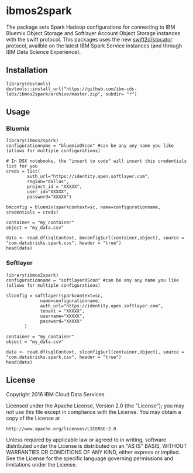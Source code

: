 # ibmos2spark

The package sets Spark Hadoop configurations for connecting to 
IBM Bluemix Object Storage and Softlayer Account Object Storage instances
with the swift protocol. This packages uses the new [swift2d/stocator](https://github.com/SparkTC/stocator) protocol, availble
on the latest IBM Spark Service instances (and through IBM Data Science Experience). 

## Installation 
    library(devtools)
    devtools::install_url("https://github.com/ibm-cds-labs/ibmos2spark/archive/master.zip", subdir= "r")

## Usage

### Bluemix

    library(ibmos2spark)
    configurationname = "bluemixOScon" #can be any any name you like (allows for multiple configurations)

    # In DSX notebooks, the "insert to code" will insert this credentials list for you
    creds = list(
            auth_url="https://identity.open.softlayer.com",
            region="dallas", 
            project_id = "XXXXX", 
            user_id="XXXXX", 
            password="XXXXX")
            
    bmconfig = bluemix(sparkcontext=sc, name=configurationname, credentials = creds)

    container = "my_container"
    object = "my_data.csv"

    data <- read.df(sqlContext, bmconfig$url(container,object), source = "com.databricks.spark.csv", header = "true")
    head(data)


### Softlayer

    library(ibmos2spark)
    configurationname = "softlayerOScon" #can be any any name you like (allows for multiple configurations)

    slconfig = softlayer(sparkcontext=sc, 
                 name=configurationname, 
                 auth_url="https://identity.open.softlayer.com",
                 tenant = "XXXXX", 
                 username="XXXXX", 
                 password="XXXXX"
           )
           
    container = "my_container"
    object = "my_data.csv"

    data <- read.df(sqlContext, slconfig$url(container,object), source = "com.databricks.spark.csv", header = "true")
    head(data)

## License 

Copyright 2016 IBM Cloud Data Services

Licensed under the Apache License, Version 2.0 (the "License");
you may not use this file except in compliance with the License.
You may obtain a copy of the License at

    http://www.apache.org/licenses/LICENSE-2.0

Unless required by applicable law or agreed to in writing, software
distributed under the License is distributed on an "AS IS" BASIS,
WITHOUT WARRANTIES OR CONDITIONS OF ANY KIND, either express or implied.
See the License for the specific language governing permissions and
limitations under the License.
